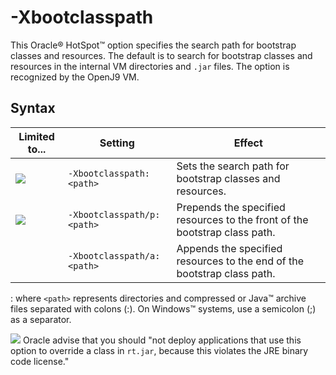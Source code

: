 <!--
* Copyright (c) 2017, 2022 IBM Corp. and others
*
* This program and the accompanying materials are made
* available under the terms of the Eclipse Public License 2.0
* which accompanies this distribution and is available at
* https://www.eclipse.org/legal/epl-2.0/ or the Apache
* License, Version 2.0 which accompanies this distribution and
* is available at https://www.apache.org/licenses/LICENSE-2.0.
*
* This Source Code may also be made available under the
* following Secondary Licenses when the conditions for such
* availability set forth in the Eclipse Public License, v. 2.0
* are satisfied: GNU General Public License, version 2 with
* the GNU Classpath Exception [1] and GNU General Public
* License, version 2 with the OpenJDK Assembly Exception [2].
*
* [1] https://www.gnu.org/software/classpath/license.html
* [2] http://openjdk.java.net/legal/assembly-exception.html
*
* SPDX-License-Identifier: EPL-2.0 OR Apache-2.0 OR GPL-2.0 WITH
* Classpath-exception-2.0 OR LicenseRef-GPL-2.0 WITH Assembly-exception
-->

# -Xbootclasspath

This Oracle&reg; HotSpot&trade; option specifies the search path for bootstrap classes and resources. The default is to search for bootstrap classes and resources in the internal VM directories and `.jar` files. The option is recognized by the OpenJ9 VM.

## Syntax

|Limited to...       | Setting                   | Effect                                                                   |
|--------------------|---------------------------|--------------------------------------------------------------------------|
|![](cr/java8.png)  |`-Xbootclasspath:<path>`   |Sets the search path for bootstrap classes and resources.                 |
|![](cr/java8.png)  |`-Xbootclasspath/p:<path>` |Prepends the specified resources to the front of the bootstrap class path.|
|                    |`-Xbootclasspath/a:<path>` |Appends the specified resources to the end of the bootstrap class path.   |

: where `<path>` represents directories and compressed or Java&trade; archive files separated with colons (:). On Windows&trade; systems, use a semicolon (;) as a separator.

![](cr/java8.png) Oracle advise that you should "not deploy applications that use this option to override a class in `rt.jar`, because this violates the JRE binary code license."


<!-- ==== END OF TOPIC ==== xbootclasspatha.md ==== -->
